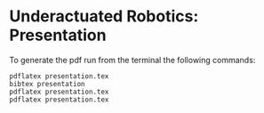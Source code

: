 # Underactuated Robotics: Presentation
To generate the pdf run from the terminal the following commands:
```
pdflatex presentation.tex
bibtex presentation
pdflatex presentation.tex
pdflatex presentation.tex


